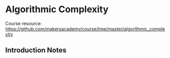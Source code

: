 # Algorithmic Complexity

Course resource: https://github.com/makersacademy/course/tree/master/algorithmic_complexity

## Introduction Notes


